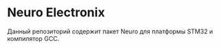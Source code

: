 Neuro Electronix
================
Данный репозиторий содержит пакет Neuro для платформы STM32 и компилятор GCC.

